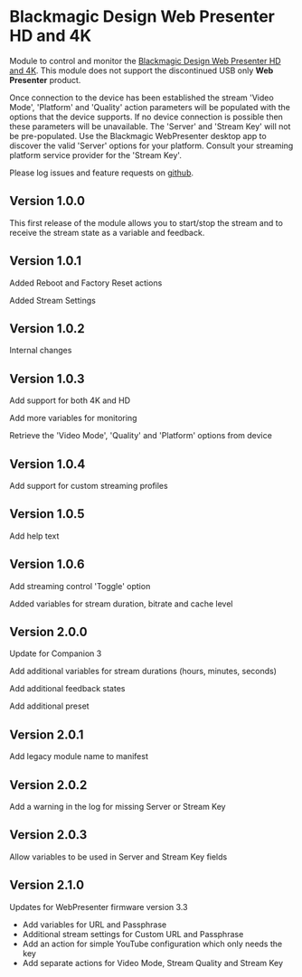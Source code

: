 # Blackmagic Design Web Presenter HD and 4K

Module to control and monitor the [Blackmagic Design Web Presenter HD and 4K](https://www.blackmagicdesign.com/products/blackmagicwebpresenter). This module does not support the discontinued USB only **Web Presenter** product.

Once connection to the device has been established the stream 'Video Mode', 'Platform' and 'Quality' action parameters will be populated with the options that the device supports. If no device connection is possible then these parameters will be unavailable. The 'Server' and 'Stream Key' will not be pre-populated. Use the Blackmagic WebPresenter desktop app to discover the valid 'Server' options for your platform. Consult your streaming platform service provider for the 'Stream Key'.

Please log issues and feature requests on [github](https://github.com/bitfocus/companion-module-bmd-webpresenter).

## Version 1.0.0
This first release of the module allows you to start/stop the stream and to receive the stream state as a variable and feedback. 

## Version 1.0.1
Added Reboot and Factory Reset actions

Added Stream Settings

## Version 1.0.2
Internal changes

## Version 1.0.3
Add support for both 4K and HD

Add more variables for monitoring

Retrieve the 'Video Mode', 'Quality' and 'Platform' options from device

## Version 1.0.4
Add support for custom streaming profiles

## Version 1.0.5
Add help text

## Version 1.0.6
Add streaming control 'Toggle' option

Added variables for stream duration, bitrate and cache level

## Version 2.0.0
Update for Companion 3

Add additional variables for stream durations (hours, minutes, seconds)

Add additional feedback states

Add additional preset

## Version 2.0.1
Add legacy module name to manifest

## Version 2.0.2
Add a warning in the log for missing Server or Stream Key

## Version 2.0.3
Allow variables to be used in Server and Stream Key fields

## Version 2.1.0
Updates for WebPresenter firmware version 3.3

- Add variables for URL and Passphrase
- Additional stream settings for Custom URL and Passphrase
- Add an action for simple YouTube configuration which only needs the key
- Add separate actions for Video Mode, Stream Quality and Stream Key
